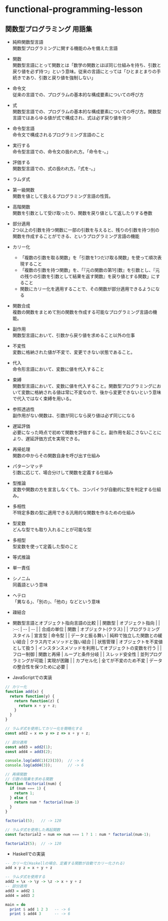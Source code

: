 # functional-programming-lesson

## 関数型プログラミング  用語集

- 純粋関数型言語  
関数型プログラミングに関する機能のみを備えた言語

- 関数  
関数型言語にとって関数とは「数学の関数とほぼ同じ仕組みを持ち、引数と戻り値を必ず持つ」という意味。従来の言語にとっては「ひとまとまりの手続きであり、引数と戻り値を強制しない」

- 命令文  
従来の言語での、プログラムの基本的な構成要素についての呼び方

- 式  
関数型言語での、プログラムの基本的な構成要素についての呼び方。関数型言語ではあらゆる値が式で構成され、式は必ず戻り値を持つ

- 命令型言語  
命令文で構成されるプログラミング言語のこと

- 実行する  
命令型言語での、命令文の扱われ方。「命令を-。」

- 評価する  
関数型言語での、式の扱われ方。「式を-。」

- ラムダ式  
  
- 第一級関数  
関数を値として扱えるプログラミング言語の性質。

- 高階関数  
関数を引数として受け取ったり、関数を戻り値として返したりする巻数

- 部分適用  
2つ以上の引数を持つ関数に一部の引数を与えると、残りの引数を持つ別の関数を作成することができる、というプログラミング言語の機能

- カリー化  
  - 「複数の引数を取る関数」を「引数を1つだけ取る関数」を使って順次表現すること
  - 「複数の引数を持つ関数」を、「『元の関数の第1引数』を引数とし、『元の残りの引数を引数として結果を返す関数』を戻り値とする関数」にすること
  - 関数にカリー化を適用することで、その関数が部分適用できるようになる

- 関数合成  
複数の関数をまとめて別の関数を作成する可能なプログラミング言語の機能。

- 副作用  
関数型言語において、引数から戻り値を求めること以外の仕事

- 不変性  
変数に格納された値が不変で、変更できない状態であること。

- 代入  
命令形言語において、変数に値を代入すること

- 束縛  
関数型言語において、変数に値を代入すること。関数型プログラミングにおいて変数に格納される値は常に不変なので、後から変更できないという意味で代入ではなく束縛を用いる。

- 参照透過性  
副作用がない関数は、引数が同じなら戻り値は必ず同じになる

- 遅延評価  
必要になった時点で初めて関数を評価すること。副作用を起こさないことにより、遅延評価方式を実現できる。

- 再帰処理  
関数の中からその関数自身を呼び出す仕組み

- パターンマッチ  
引数に応じて、場合分けして関数を定義する仕組み

- 型推論  
変数や関数の方を宣言しなくても、コンパイラが自動的に型を判定する仕組み。

- 多相性  
不特定多数の型に適用できる汎用的な関数を作るための仕組み

- 型変数  
どんな型でも取り入れることが可能な型

- 多相型  
型変数を使って定義した型のこと

- 等式推論  
  
- 単一責任  
  
- シノニム  
同義語という意味

- ヘテロ  
「異なる」、「別の」、「他の」などという意味

- 疎結合  
  
- 関数型言語とオブジェクト指向言語の比較
  |  | 関数型 | オブジェクト指向 |
  | :--: | -- | -- |
  | 合成の単位 | 関数 | オブジェクト(クラス) |
  | プログラミングスタイル | 宣言型 | 命令型 |
  | データと振る舞い | 純粋で独立した関数との緩い結合 | クラス内でメソッドと強い結合 |
  | 状態管理 | オブジェクトを不変値として扱う | インスタンスメソッドを利用してオブジェクトの変数を行う |
  | フロー制御 | 関数と再帰 | ループと条件分岐 |
  | スレッド安全性 | 並列プログラミングが可能 | 実現が困難 |
  | カプセル化 | 全てが不変のため不変 | データの整合性を保つために必要 |

- JavaScriptでの実装

```javascript
// カリー化
function add(x) {
  return function(y) {
    return function(z) {
      return x + y + z;
    }
  }
}

// ラムダ式を使用してカリー化を簡略化する
const add2 = x => y => z => x + y + z;

// 部分適用
const add3 = add2(1);
const add4 = add3(2);

console.log(add(1)(2)(3));  // -> 6
console.log(add4(3));       // -> 6

// 再帰関数
// 引数の階乗を求める関数
function factorial(num) {
  if (num === 1) {
    return 1;
  } else {
    return num * factorial(num-1)
  }
}

factorial(5);   // -> 120

// ラムダ式を使用した再起関数
const factorial2 = num => num === 1 ? 1 : num * factorial(num-1);

factorial2(5);  // -> 120
```

- Haskellでの実装

```haskell
-- カリー化(Haskellの場合、定義する関数が自動でカリー化される)
add x y z = x + y + z

-- ラムダ式を使用する
add2 = \x -> \y -> \z -> x + y + z
-- 部分適用
add3 = add2 1
add4 = add3 2

main = do
  print $ add 1 2 3   -- -> 6
  print $ add4 3      -- -> 6
```
